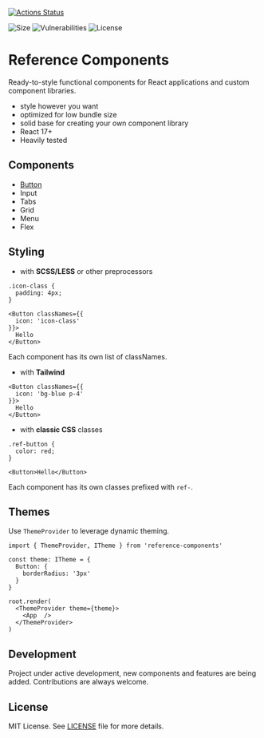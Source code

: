 [![Actions Status](https://github.com/michaljach/reference-components/workflows/Build/badge.svg)](https://github.com/michaljach/reference-components/actions)

![Size](https://img.shields.io/bundlephobia/min/reference-components)
![Vulnerabilities](https://img.shields.io/snyk/vulnerabilities/github/michaljach/reference-components)
![License](https://img.shields.io/github/license/michaljach/reference-components)

# Reference Components

Ready-to-style functional components for React applications and custom component libraries.

- style however you want
- optimized for low bundle size
- solid base for creating your own component library
- React 17+
- Heavily tested

## Components

- [Button](src/components/Button)
- Input
- Tabs
- Grid
- Menu
- Flex

## Styling

- with **SCSS/LESS** or other preprocessors

```
.icon-class {
  padding: 4px;
}
```

```
<Button classNames={{
  icon: 'icon-class'
}}>
  Hello
</Button>
```

Each component has its own list of classNames.

- with **Tailwind**

```
<Button classNames={{
  icon: 'bg-blue p-4'
}}>
  Hello
</Button>
```

- with **classic CSS** classes

```
.ref-button {
  color: red;
}
```

```
<Button>Hello</Button>
```

Each component has its own classes prefixed with `ref-`.

## Themes

Use `ThemeProvider` to leverage dynamic theming.

```
import { ThemeProvider, ITheme } from 'reference-components'

const theme: ITheme = {
  Button: {
    borderRadius: '3px'
  }
}

root.render(
  <ThemeProvider theme={theme}>
    <App  />
  </ThemeProvider>
)
```

## Development

Project under active development, new components and features are being added.
Contributions are always welcome.

## License

MIT License. See [LICENSE](LICENSE) file for more details.
